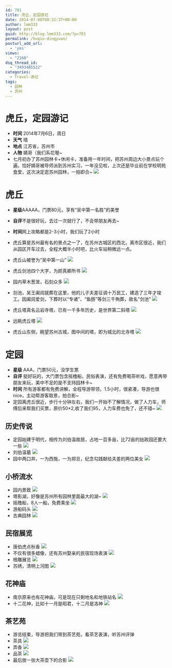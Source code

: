 ```yaml
---
id: 781
title: 虎丘，定园游记
date: 2014-07-08T00:32:37+00:00
author: lmm333
layout: post
guid: http://blog.lmm333.com/?p=781
permalink: /huqiu-dingyuan/
posturl_add_url:
  - 'yes'
views:
  - "2160"
dsq_thread_id:
  - "3493485522"
categories:
  - Travel-游记
tags:
  - 园林
  - 苏州
---
```

# 虎丘，定园游记
- **时间** 2014年7月6日，周日
- **天气** 晴
- **地点** 江苏省，苏州市
- **人物** 婧哥（我们系花喔~
- 七月初办了苏州园林卡+休闲卡，准备用一年时间，把苏州周边大小景点玩个遍。恰好婧哥被导师派到苏州实习，一年没见啦，上次还是毕业前在学校明苑食堂，这次决定逛苏州园林，一拍即合~
![](../images/2014-07-08-huqiu-dingyuan_01.jpg)
<!--more-->

# 虎丘
- **星级**AAAAA，门票80元，享有“吴中第一名胜”的美誉
- **自评**不是很好玩，去过一次就行了，不会带朋友再去~
- **时间**网上攻略都是2-3小时，我们玩了2小时
- 虎丘算是苏州最有名的景点之一了，在苏州古城区的西北，离市区很近，我们从园区开车过去，全程大概半小时吧，比火车站稍微远一点。
- 虎丘山被誉为“吴中第一山”
![](../images/2014-07-08-huqiu-dingyuan_02.jpg)

- 虎丘剑池四个大字，为颜真卿所书
![](../images/2014-07-08-huqiu-dingyuan_03.jpg)
- 园内草木葱茏，石刻众多
![](../images/2014-07-08-huqiu-dingyuan_04.jpg)
- 剑池，吴王阖闾就葬在这里，他的儿子夫差征调十万民工，建造了三年才竣工。因阖闾爱剑，下葬时以“专诸”、“鱼肠”等剑三千殉葬，故名"剑池"
![](../images/2014-07-08-huqiu-dingyuan_05.jpg)
- 虎丘塔真名云岩寺塔，已有一千多年历史，是世界第二斜塔
![](../images/2014-07-08-huqiu-dingyuan_06.jpg)
- 远眺虎丘塔
![](../images/2014-07-08-huqiu-dingyuan_07.jpg)
- 虎丘山东侧，眺望苏州古城，图中间的塔，即为城北的北寺塔
![](../images/2014-07-08-huqiu-dingyuan_08.jpg)

# 定园
- **星级** AAA，门票50元，没学生票
- **自评** 挺好玩的，大门票包含摇橹船，民俗表演，还有免费喝茶听戏，愿意再带朋友来玩，美中不足的是不支持园林卡~
- **时间** 所有游客都有免费讲解，全程导游带领，1.5小时，很紧凑，导游也很nice，主动帮游客取景，拍合影~
- 定园离虎丘很近，步行十分钟左右，我们一开始不了解情况，做了人力车，师傅后来帮我们买票，原价50*2,收了我们95，人力车费也免了，还不错~
![](../images/2014-07-08-huqiu-dingyuan_09.jpg)
## 历史传说
- 定园始建于明代，相传为刘伯温故居，占地一百多亩，比72亩的拙政园还要大一些
![](../images/2014-07-08-huqiu-dingyuan_10.jpg)
- 刘伯温墓
![](../images/2014-07-08-huqiu-dingyuan_11.jpg)
- 园中两口井，一为西施，一为郑旦，纪念勾践献给夫差的两位美女
![](../images/2014-07-08-huqiu-dingyuan_12.jpg)

## 小桥流水
- 园内景致
![](../images/2014-07-08-huqiu-dingyuan_13.jpg)
- 塔影湖，好像是苏州所有园林里面最大的湖~
![](../images/2014-07-08-huqiu-dingyuan_14.jpg)
- 摇橹船，8人一船，免费乘坐
![](../images/2014-07-08-huqiu-dingyuan_15.jpg)
- 游船码头
![](../images/2014-07-08-huqiu-dingyuan_16.jpg)
- 古典园林
![](../images/2014-07-08-huqiu-dingyuan_17.jpg)

## 民宿展览
- 唐伯虎点秋香
![](../images/2014-07-08-huqiu-dingyuan_18.jpg)
- 不仅有很多蜡像，还有苏州娶亲的民宿现场表演
![](../images/2014-07-08-huqiu-dingyuan_19.jpg)
- 根雕展览
![](../images/2014-07-08-huqiu-dingyuan_20.jpg)
- 苏绣，清明上河图
![](../images/2014-07-08-huqiu-dingyuan_21.jpg)

## 花神庙
- 南京原来也有花神庙，可是现在只剩地名和地铁站名
![](../images/2014-07-08-huqiu-dingyuan_22.jpg)
- 十二花神，比如十一月是昭君，十二月是洛神
![](../images/2014-07-08-huqiu-dingyuan_23.jpg)
## 茶艺苑
- 游览结束，导游把我们带到茶艺苑，看茶艺表演，听苏州评弹
- 茶具
![](../images/2014-07-08-huqiu-dingyuan_24.jpg)
- 弄香
![](../images/2014-07-08-huqiu-dingyuan_01.jpg)
- 品茶
![](../images/2014-07-08-huqiu-dingyuan_26.jpg)
- 最后放一张大茶壶下的合影
![](../images/2014-07-08-huqiu-dingyuan_27.jpg)